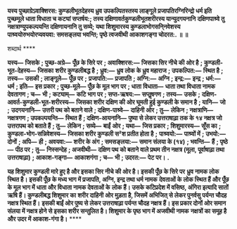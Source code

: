**यस्य पुच्छाग्रेऽवाक्शिरस: कुण्डलीभूतदेहस्य ध्रुव उपकल्पितस्तस्य लाङ्गूले प्रजापतिरग्निरिन्द्रो धर्म इति** **पुच्छमूले धाता विधाता च कट्यां सप्तर्षय:; तस्य दक्षिणावर्तकुण्डलीभूतशरीरस्य यान्युदगयनानि** **दक्षिणपाश्र्वे तु नक्षत्राण्युपकल्पयन्ति दक्षिणायनानि तु सव्ये; यथा शिशुमारस्य कुण्डलाभोगसनि्नवेशस्य** **पाश्र्वयोरुभयोरप्यवयवा: समसङ्लया भवन्ति; पृष्ठे त्वजवीथी आकाशगङ्गा चोदरत:. ॥ ॥** 

शब्दार्थ **** 

**यस्य—** **जिसके** **; पुच्छ-अग्रे—** **पूँछ के सिरे पर** **; अवाक्शिरस:—** **जिसका सिर नीचे की ओर है** **; कुण्डली-भूत-देहस्य—** **जिसका** **शरीर कुण्डलीबद्ध है** **; ध्रुव:—** **ध्रुव लोक के ध्रुव महाराज** **; उपकल्पित:—** **स्थित है** **; तस्य—** **उसकी** **; लाङ्गूले—** **पूँछ पर** **;** **प्रजापति:—** **प्रजापति** **; अग्नि:—** **अग्नि** **; इन्द्र:—** **इन्द्र** **; धर्म:—** **धर्म** **; इति—** **इस प्रकार** **; पुच्छ-मूले—** **पूँछ के मूल भाग पर** **; धाता** **विधाता—** **धाता तथा विधाता नामक देवतागण** **; च—** **भी** **; कट्याम्—** **कटि भाग पर** **; सप्त-ऋषय:—** **सप्तॢषगण** **; तस्य—** **उसके** **;** **दक्षिण-आवर्त-कुण्डली-भूत-शरीरस्य—** **जिसका शरीर दक्षिण की ओर घूमती हुई कुण्डली के समान है** **; यानि—** **जो** **;** **उदगयनानि—** **उत्तरी पथ को बताने वाले** **; दक्षिण-पाश्र्वे—** **दाहिनी ओर** **; तु—** **लेकिन** **; नक्षत्राणि—** **नक्षत्रगण** **; उपकल्पयन्ति—** **स्थित हैं** **; दक्षिण-आयनानि—** **पुष्या से लेकर उत्तराषाढ़ा तक के १४ नक्षत्र जो उत्तरापथ को बताते हैं** **; तु—** **लेकिन** **; सव्ये—** **बाईं** **ओर** **; यथा—** **जिस प्रकार** **; शिशुमारस्य—** **सूँस का** **; कुण्डला-भोग-सन्निवेशस्य—** **जिसका शरीर कुण्डली स²श प्रतीत होता है** **;** **पाश्र्वयो:—** **पाश्र्वों में** **; उभयो:—** **दोनों** **; अपि—** **ही** **; अवयवा:—** **शरीर के अंग** **; समसङ्लया:—** **समान संलया के (१४)** **; भवन्ति—** **हैं** **; पृष्ठे—** **पीठ पर** **; तु—** **निस्सन्देह** **; अजवीथी—** **दक्षिण पथ को बताने वाले प्रथम तीन नक्षत्र (मूला, पूर्वाषाढ़ा तथा** **उत्तराषाढ़ा)** **; आकाश-गङ्गा—** **आकाशगंगा** **; च—** **भी** **; उदरत:—** **पेट पर।** **.** 

**यह शिशुमार कुण्डली मारे हुए है और इसका सिर नीचे की ओर है। इसकी पूँछ के सिरे पर** **ध्रुव नामक लोक स्थित है। इसकी पूँछ के मध्य भाग में प्रजापति, अग्नि, इन्द्र तथा धर्म नामक** **देवताओं के लोक स्थित हैं और पूँछ के मूल भाग में धाता और विधाता नामक देवताओं के** **लोक हैं। उसके कटिप्रदेश में वसिष्ठ, अंगिरा इत्यादि सातों ऋषि हैं। कुण्डलीबद्ध शिशुमार का** **शरीर दाहिनी ओर मुड़ता है, जिसमें अभिजित् से लेकर पुनर्वसु पर्यन्त चौदह नक्षत्र स्थित हैं।** **इसकी बाईं ओर पुष्य से लेकर उत्तराषाढ़ा पर्यन्त चौदह नक्षत्र हैं। इस प्रकार दोनों ओर समान** **संलया में नक्षत्र होने से इसका शरीर सन्तुलित है। शिशुमार के पृष्ठ भाग में अजवीथी नामक** **नक्षत्रों का समूह है और उदर में आकाश-गंगा है।** **** 